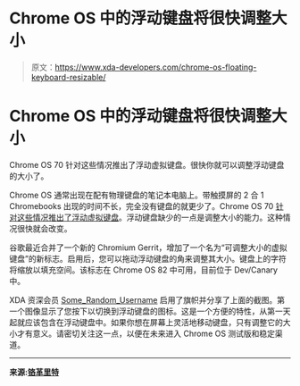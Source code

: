 # Chrome OS 中的浮动键盘将很快调整大小

> 原文：<https://www.xda-developers.com/chrome-os-floating-keyboard-resizable/>

# Chrome OS 中的浮动键盘将很快调整大小

Chrome OS 70 针对这些情况推出了浮动虚拟键盘。很快你就可以调整浮动键盘的大小了。

Chrome OS 通常出现在配有物理键盘的笔记本电脑上。带触摸屏的 2 合 1 Chromebooks 出现的时间不长，完全没有键盘的就更少了。Chrome OS 70 [针对这些情况推出了浮动虚拟键盘](https://www.xda-developers.com/chrome-os-adding-floating-keyboard/)。浮动键盘缺少的一点是调整大小的能力。这种情况很快就会改变。

谷歌最近合并了一个新的 Chromium Gerrit，增加了一个名为“可调整大小的虚拟键盘”的新标志。启用后，您可以拖动浮动键盘的角来调整其大小。键盘上的字符将缩放以填充空间。该标志在 Chrome OS 82 中可用，目前位于 Dev/Canary 中。

XDA 资深会员 [Some_Random_Username](https://forum.xda-developers.com/member.php?u=8234677) 启用了旗帜并分享了上面的截图。第一个图像显示了您按下以切换到浮动键盘的图标。这是一个方便的特性，从第一天起就应该包含在浮动键盘中。如果你想在屏幕上灵活地移动键盘，只有调整它的大小才有意义。请密切关注这一点，以便在未来进入 Chrome OS 测试版和稳定渠道。

* * *

**来源:[铬革里特](https://chromium-review.googlesource.com/c/chromium/src/+/2037299)**